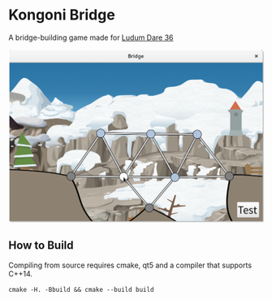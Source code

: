 # Kongoni Bridge
A bridge-building game made for [Ludum Dare 36][1]

![a truss spanning a chasm](assets/screenshot.png)

## How to Build
Compiling from source requires cmake, qt5 and a compiler that supports C++14.

    cmake -H. -Bbuild && cmake --build build

[1]: http://ludumdare.com/compo/ludum-dare-36/?action=preview&uid=57468
